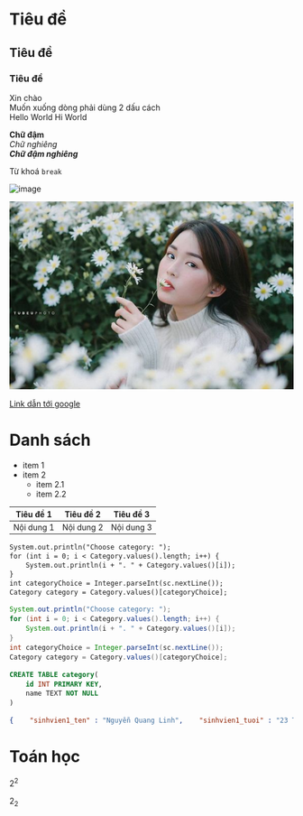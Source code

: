 # Tiêu đề

## Tiêu đề

### Tiêu đề

Xin chào  
Muốn xuống dòng phải dùng 2 dấu cách  
Hello World  Hi World  

**Chữ đậm**  
*Chữ nghiêng*  
***Chữ đậm nghiêng***  

Từ khoá `break`  

![image](https://baoninhbinh.org.vn//DATA/ARTICLES/2021/5/17/cuoc-dua-lot-vao-top-100-anh-dep-di-san-van-hoa-va-thien-7edf3.jpg)

![image](img/girl.jpg)

[Link dẫn tới google](https://www.google.com)

# Danh sách
- item 1
- item 2
    - item 2.1
    - item 2.2

| Tiêu đề 1 | Tiêu đề 2 | Tiêu đề 3 |
| --- | --- | --- |
| Nội dung 1 | Nội dung 2 | Nội dung 3 |

```
System.out.println("Choose category: ");
for (int i = 0; i < Category.values().length; i++) {
    System.out.println(i + ". " + Category.values()[i]);
}
int categoryChoice = Integer.parseInt(sc.nextLine());
Category category = Category.values()[categoryChoice];
```

```java
System.out.println("Choose category: ");
for (int i = 0; i < Category.values().length; i++) {
    System.out.println(i + ". " + Category.values()[i]);
}
int categoryChoice = Integer.parseInt(sc.nextLine());
Category category = Category.values()[categoryChoice];
```

```sql
CREATE TABLE category(
    id INT PRIMARY KEY,
    name TEXT NOT NULL
)
```

```json
{    "sinhvien1_ten" : "Nguyễn Quang Linh",    "sinhvien1_tuoi" : "23 Tuổi",    "sinhvien2_ten" : "Nguyễn Thị Lan",    "sinhvien2_tuoi" : "22 Tuổi",    "sinhvien3_ten" : "Nguyễn Thanh Chung",    "sinhvien4_tuoi" : "22 Tuổi"}

```

# Toán học
$2^2$  

$2_2$